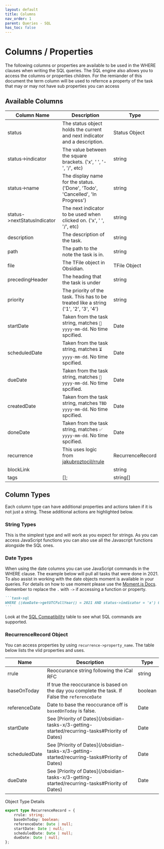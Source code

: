 ```yaml
---
layout: default
title: Columns
nav_order: 1
parent: Queries - SQL
has_toc: false
---
```


# Columns / Properties

The following columns or properties are available to be used in the WHERE clauses when writing the SQL queries. The SQL engine also allows you to access the columns or properties children. For the remiander of this document the term column will be used to refernce a property of the task that may or may not have sub properties you can access

## Available Columns

| Column Name                 | Description                                                                         | Type             |
| --------------------------- | ----------------------------------------------------------------------------------- | ---------------- |
| status                      | The status object holds the current and next indicator and a description.           | Status Object    |
| status->indicator           | The value between the square brackets. ('x', ' ', '-', '/', etc)                    | string           |
| status->name                | The display name for the status. ('Done', 'Todo', 'Cancelled', 'In Progress')       | string           |
| status->nextStatusIndicator | The next indicator to be used when clicked on.  ('x', ' ', '/', etc)                | string           |
| description                 | The description of the task.                                                        | string           |
| path                        | The path to the note the task is in.                                                | string           |
| file                        | The TFile object in Obsidian.                                                       | TFile Object     |
| precedingHeader             | The heading that the task is under                                                  | string           |
| priority                    | The priority of the task. This has to be treated like a string ('1', '2', '3', '4') | string           |
| startDate                   | Taken from the task string, matches `🛫 yyyy-mm-dd`. No time spcified.               | Date             |
| scheduledDate               | Taken from the task string, matches `⏳ yyyy-mm-dd`. No time spcified.               | Date             |
| dueDate                     | Taken from the task string, matches `📅 yyyy-mm-dd`. No time spcified.               | Date             |
| createdDate                 | Taken from the task string, matches `TBD yyyy-mm-dd`. No time spcified.             | Date             |
| doneDate                    | Taken from the task string, matches `✅ yyyy-mm-dd`. No time spcified.               | Date             |
| recurrence                  | This uses logic from [jakubroztocil/rrule](https://github.com/jakubroztocil/rrule)  | RecurrenceRecord |
| blockLink                   |                                                                                     | string           |
| tags                        | [];                                                                                 | string[]         |

## Column Types

Each column type can have additional properties and actions taken if it is not just a string. These additional actions are highlighted below.

### String Types

This is the simplest type and will work as you expect for strings. As you can access JavaScript functions you can also use all the Javascript functions alongside the SQL ones.

### Date Types

When using the date columns you can use JavaScript commands in the WHERE clause. The example below will pull all tasks that were done in 2021. To also assist in working with the date objects moment is available in your queries. For details on how to use moment please use the [Moment.js Docs](https://momentjs.com/docs/). Remember to replace the `.` with `->` if accessing a function or property.

````markdown
```task-sql
WHERE ((dueDate->getUTCFullYear() = 2021 AND status->indicator = 'x') OR (dueDate->getUTCFullYear() = 2022 AND status->indicator = ' ')) AND description LIKE '%#%'
```
````

Look at the [SQL Compatibility](https://github.com/AlaSQL/alasql/wiki/SQL%20keywords) table to see what SQL commands are supported.

### RecurrenceRecord Object

You can access properties by using `recurrence->property_name`. The table below lists the vlid properties and uses.

| Name          | Description                                                                                     | Type    |
| ------------- | ----------------------------------------------------------------------------------------------- | ------- |
| rrule         | Reoccurance string following the iCal RFC                                                       | string  |
| baseOnToday   | If true the reoccurance is based on the day you complete the task. If False the `referenceDate` | boolean |
| referenceDate | Date to base the reoccurance off is `basedOnToday` is false.                                    | Date    |
| startDate     | See [Priority of Dates](/obsidian-tasks-x/3-getting-started/recurring-tasks#Priority of Dates)                  | Date    |
| scheduledDate | See [Priority of Dates](/obsidian-tasks-x/3-getting-started/recurring-tasks#Priority of Dates)                  | Date    |
| dueDate       | See [Priority of Dates](/obsidian-tasks-x/3-getting-started/recurring-tasks#Priority of Dates)                  | Date    |

Object Type Details

```typescript
export type RecurrenceRecord = {
    rrule: string;
    baseOnToday: boolean;
    referenceDate: Date | null;
    startDate: Date | null;
    scheduledDate: Date | null;
    dueDate: Date | null;
};
```

